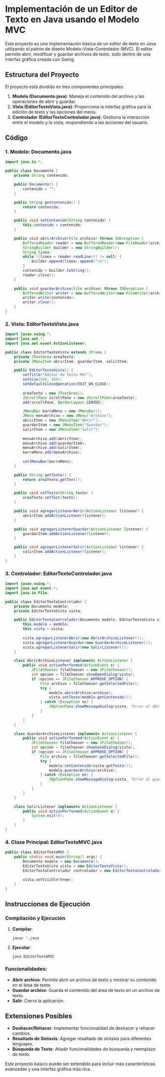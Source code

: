 
# Implementación de un Editor de Texto en Java usando el Modelo MVC

Este proyecto es una implementación básica de un editor de texto en Java utilizando el patrón de diseño Modelo-Vista-Controlador (MVC). El editor permite abrir, modificar y guardar archivos de texto, todo dentro de una interfaz gráfica creada con Swing.

## Estructura del Proyecto

El proyecto está dividido en tres componentes principales:

1. **Modelo (Documento.java)**: Maneja el contenido del archivo y las operaciones de abrir y guardar.
2. **Vista (EditorTextoVista.java)**: Proporciona la interfaz gráfica para la edición de texto y las opciones del menú.
3. **Controlador (EditorTextoControlador.java)**: Gestiona la interacción entre el modelo y la vista, respondiendo a las acciones del usuario.

## Código

### 1. Modelo: Documento.java
```java
import java.io.*;

public class Documento {
    private String contenido;

    public Documento() {
        contenido = "";
    }

    public String getContenido() {
        return contenido;
    }

    public void setContenido(String contenido) {
        this.contenido = contenido;
    }

    public void abrirArchivo(File archivo) throws IOException {
        BufferedReader reader = new BufferedReader(new FileReader(archivo));
        StringBuilder builder = new StringBuilder();
        String linea;
        while ((linea = reader.readLine()) != null) {
            builder.append(linea).append("\n");
        }
        contenido = builder.toString();
        reader.close();
    }

    public void guardarArchivo(File archivo) throws IOException {
        BufferedWriter writer = new BufferedWriter(new FileWriter(archivo));
        writer.write(contenido);
        writer.close();
    }
}
```

### 2. Vista: EditorTextoVista.java
```java
import javax.swing.*;
import java.awt.*;
import java.awt.event.ActionListener;

public class EditorTextoVista extends JFrame {
    private JTextArea areaTexto;
    private JMenuItem abrirItem, guardarItem, salirItem;

    public EditorTextoVista() {
        setTitle("Editor de Texto MVC");
        setSize(600, 400);
        setDefaultCloseOperation(EXIT_ON_CLOSE);
        
        areaTexto = new JTextArea();
        JScrollPane scrollPane = new JScrollPane(areaTexto);
        add(scrollPane, BorderLayout.CENTER);

        JMenuBar barraMenu = new JMenuBar();
        JMenu menuArchivo = new JMenu("Archivo");
        abrirItem = new JMenuItem("Abrir");
        guardarItem = new JMenuItem("Guardar");
        salirItem = new JMenuItem("Salir");
        
        menuArchivo.add(abrirItem);
        menuArchivo.add(guardarItem);
        menuArchivo.add(salirItem);
        barraMenu.add(menuArchivo);
        
        setJMenuBar(barraMenu);
    }

    public String getTexto() {
        return areaTexto.getText();
    }

    public void setTexto(String texto) {
        areaTexto.setText(texto);
    }

    public void agregarListenerAbrir(ActionListener listener) {
        abrirItem.addActionListener(listener);
    }

    public void agregarListenerGuardar(ActionListener listener) {
        guardarItem.addActionListener(listener);
    }

    public void agregarListenerSalir(ActionListener listener) {
        salirItem.addActionListener(listener);
    }
}
```

### 3. Controlador: EditorTextoControlador.java
```java
import javax.swing.*;
import java.awt.event.*;
import java.io.File;

public class EditorTextoControlador {
    private Documento modelo;
    private EditorTextoVista vista;

    public EditorTextoControlador(Documento modelo, EditorTextoVista vista) {
        this.modelo = modelo;
        this.vista = vista;
        
        vista.agregarListenerAbrir(new AbrirArchivoListener());
        vista.agregarListenerGuardar(new GuardarArchivoListener());
        vista.agregarListenerSalir(new SalirListener());
    }

    class AbrirArchivoListener implements ActionListener {
        public void actionPerformed(ActionEvent e) {
            JFileChooser fileChooser = new JFileChooser();
            int opcion = fileChooser.showOpenDialog(vista);
            if (opcion == JFileChooser.APPROVE_OPTION) {
                File archivo = fileChooser.getSelectedFile();
                try {
                    modelo.abrirArchivo(archivo);
                    vista.setTexto(modelo.getContenido());
                } catch (Exception ex) {
                    JOptionPane.showMessageDialog(vista, "Error al abrir el archivo", "Error", JOptionPane.ERROR_MESSAGE);
                }
            }
        }
    }

    class GuardarArchivoListener implements ActionListener {
        public void actionPerformed(ActionEvent e) {
            JFileChooser fileChooser = new JFileChooser();
            int opcion = fileChooser.showSaveDialog(vista);
            if (opcion == JFileChooser.APPROVE_OPTION) {
                File archivo = fileChooser.getSelectedFile();
                try {
                    modelo.setContenido(vista.getTexto());
                    modelo.guardarArchivo(archivo);
                } catch (Exception ex) {
                    JOptionPane.showMessageDialog(vista, "Error al guardar el archivo", "Error", JOptionPane.ERROR_MESSAGE);
                }
            }
        }
    }

    class SalirListener implements ActionListener {
        public void actionPerformed(ActionEvent e) {
            System.exit(0);
        }
    }
}
```

### 4. Clase Principal: EditorTextoMVC.java
```java
public class EditorTextoMVC {
    public static void main(String[] args) {
        Documento modelo = new Documento();
        EditorTextoVista vista = new EditorTextoVista();
        EditorTextoControlador controlador = new EditorTextoControlador(modelo, vista);
        
        vista.setVisible(true);
    }
}
```

## Instrucciones de Ejecución

### Compilación y Ejecución
1. **Compilar**:
   ```bash
   javac *.java
   ```

2. **Ejecutar**:
   ```bash
   java EditorTextoMVC
   ```

### Funcionalidades:
- **Abrir archivo**: Permite abrir un archivo de texto y mostrar su contenido en el área de texto.
- **Guardar archivo**: Guarda el contenido del área de texto en un archivo de texto.
- **Salir**: Cierra la aplicación.

## Extensiones Posibles
- **Deshacer/Rehacer**: Implementar funcionalidad de deshacer y rehacer cambios.
- **Resaltado de Sintaxis**: Agregar resaltado de sintaxis para diferentes lenguajes.
- **Búsqueda de Texto**: Añadir funcionalidades de búsqueda y reemplazo de texto.

Este proyecto básico puede ser extendido para incluir más características avanzadas y una interfaz gráfica más rica.
